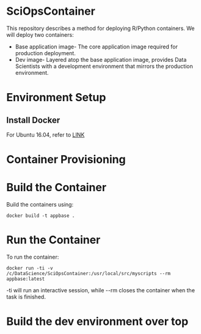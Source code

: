 # SciOpsContainer

This repository describes a method for deploying R/Python containers. We will deploy two containers:
* Base application image- The core application image required for production deployment.
* Dev image- Layered atop the base application image, provides Data Scientists with a development environment that mirrors the production environment.

# Environment Setup
## Install Docker
For Ubuntu 16.04, refer to [LINK](https://www.digitalocean.com/community/tutorials/how-to-install-and-use-docker-on-ubuntu-16-04)

# Container Provisioning


# Build the Container
Build the containers using:
```
docker build -t appbase .
```


# Run the Container
To run the container:
```
docker run -ti -v /c/DataScience/SciOpsContainer:/usr/local/src/myscripts --rm appbase:latest
```
-ti will run an interactive session, while --rm closes the container when the task is finished.

# Build the dev environment over top
